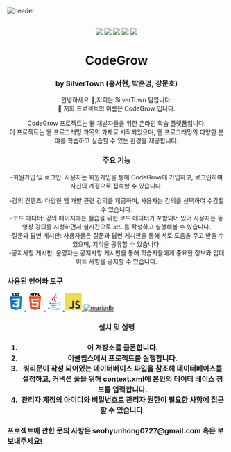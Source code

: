 ![header](https://capsule-render.vercel.app/api?type=waving&color=timeGradient&text=JSP를%20활용한%20개발자%20RoadMap%20구현&animation=twinkling&fontSize=23&fontAlignY=40&fontAlign=70&height=250&width=1325&align=center)
<br>
<br>
 <div align="center">
  <img src="https://img.shields.io/badge/Java-3DDC84?style=flat&logo=java&logoColor=white"/>
    <img src="https://img.shields.io/badge/Apache Tomcat-F8DC75?style=flat&logo=Apache Tomcat&logoColor=black"/>

  <img src="https://img.shields.io/badge/MariaDB-003545?style=flat&logo=MariaDB&logoColor=white"/>
  <img src="https://img.shields.io/badge/html-E34F26?style=flat&logo=html5&logoColor=white"/>
  <img src="https://img.shields.io/badge/css-1572B6?style=flat&logo=css3&logoColor=white"/>
<h1 align="center"> CodeGrow </h1>
<h3 align="center">by SilverTown (홍서현, 박훈명, 강문호)</h3>

안녕하세요 👋,저희는 SilverTown 팀입니다.  
🔭 저희 프로젝트의 이름은 CodeGrow 입니다.

CodeGrow 프로젝트는 웹 개발자들을 위한 온라인 학습 플랫폼입니다.  
이 프로젝트는 웹 프로그래밍 과목의 과제로 시작되었으며, 웹 프로그래밍의 다양한 분야를 학습하고 실습할 수 있는 환경을 제공합니다.

<h3>주요 기능</h3>  
-회원가입 및 로그인: 사용자는 회원가입을 통해 CodeGrow에 가입하고, 로그인하여 자신의 계정으로 접속할 수 있습니다.  

  
-강의 컨텐츠: 다양한 웹 개발 관련 강의를 제공하며, 사용자는 강의를 선택하여 수강할 수 있습니다.  
-코드 에디터: 강의 페이지에는 실습을 위한 코드 에디터가 포함되어 있어 사용자는 동영상 강의를 시청하면서 실시간으로 코드를 작성하고 실행해볼 수 있습니다.  
-질문과 답변 게시판: 사용자들은 질문과 답변 게시판을 통해 서로 도움을 주고 받을 수 있으며, 지식을 공유할 수 있습니다.  
-공지사항 게시판: 운영자는 공지사항 게시판을 통해 학습자들에게 중요한 정보와 업데이트 사항을 공지할 수 있습니다.  

<h3 align="left">사용된 언어와 도구</h3>
<p align="left"> <a href="https://www.w3schools.com/css/" target="_blank" rel="noreferrer"> <img src="https://raw.githubusercontent.com/devicons/devicon/master/icons/css3/css3-original-wordmark.svg" alt="css3" width="40" height="40"/> </a> <a href="https://www.w3.org/html/" target="_blank" rel="noreferrer"> <img src="https://raw.githubusercontent.com/devicons/devicon/master/icons/html5/html5-original-wordmark.svg" alt="html5" width="40" height="40"/> </a> <a href="https://www.java.com" target="_blank" rel="noreferrer"> <img src="https://raw.githubusercontent.com/devicons/devicon/master/icons/java/java-original.svg" alt="java" width="40" height="40"/> </a> <a href="https://developer.mozilla.org/en-US/docs/Web/JavaScript" target="_blank" rel="noreferrer"> <img src="https://raw.githubusercontent.com/devicons/devicon/master/icons/javascript/javascript-original.svg" alt="javascript" width="40" height="40"/> </a> <a href="https://mariadb.org/" target="_blank" rel="noreferrer"> <img src="https://www.vectorlogo.zone/logos/mariadb/mariadb-icon.svg" alt="mariadb" width="40" height="40"/> </a> </p>

<h3>설치 및 실행 <h3>  
  
1. 이 저장소를 클론합니다.  
2. 이클립스에서 프로젝트를 실행합니다.
3. 쿼리문이 작성 되어있는 데이터베이스 파일을 참조해 데이터베이스를 설정하고, 커넥션 풀을 위해 context.xml에 본인의 데이터 베이스 정보를 입력합니다. 
4. 관리자 계정의 아이디와 비밀번호로 관리자 권한이 필요한 사항에 접근 할 수 있습니다.
   
<h3 align="left"> 프로젝트에 관한 문의 사항은 seohyunhong0727@gmail.com 혹은  로 보내주세요!</h3>     
<p align="left">
</p>



